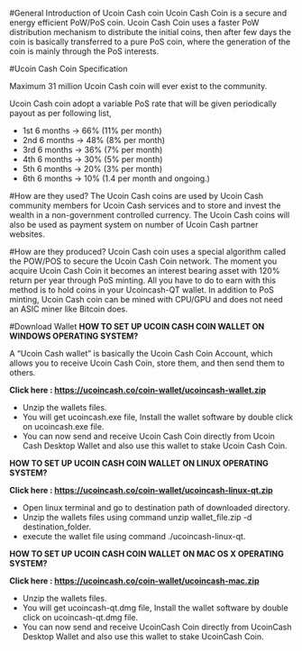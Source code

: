 #General Introduction of Ucoin Cash coin
Ucoin Cash Coin is a secure and energy efficient PoW/PoS coin. Ucoin Cash Coin uses a faster PoW distribution mechanism to distribute the initial coins, then after few days the coin is basically transferred to a pure PoS coin, where the generation of the coin is mainly through the PoS interests.

#Ucoin Cash Coin Specification

Maximum 31 million Ucoin Cash coin will ever exist to the community.

Ucoin Cash coin adopt a variable PoS rate that will be given periodically payout as per following list,
- 1st 6 months -> 66% (11% per month)
- 2nd 6 months -> 48% (8% per month)
- 3rd 6 months -> 36% (7% per month)
- 4th 6 months -> 30% (5% per month)
- 5th 6 months -> 20% (3% per month)
- 6th 6 months -> 10% (1.4 per month and ongoing.)

#How are they used?
The Ucoin Cash coins are used by Ucoin Cash community members for Ucoin Cash services and to store and invest the wealth in a non-government controlled currency. The Ucoin Cash coins will also be used  as payment system on number of Ucoin Cash partner websites.

#How are they produced?
Ucoin Cash coin uses a special algorithm called the POW/POS to secure the Ucoin Cash Coin network. The moment you acquire Ucoin Cash Coin it becomes an interest bearing asset with 120% return per year through PoS minting. All you have to do to earn with this method is to hold coins in your Ucoincash-QT wallet. In addition to PoS minting, Ucoin Cash coin can be mined with CPU/GPU and does not need an ASIC miner like Bitcoin does.

#Download Wallet
<b>HOW TO SET UP UCOIN CASH COIN WALLET ON WINDOWS OPERATING SYSTEM?</b>

A “Ucoin Cash wallet” is basically the Ucoin Cash Coin Account, which allows you to receive Ucoin Cash Coin, store them, and then send them to others.

<b>Click here : https://ucoincash.co/coin-wallet/ucoincash-wallet.zip</b>
- Unzip the wallets files.
- You will get ucoincash.exe file, Install the wallet software by double click on ucoincash.exe file.
- You can now send and receive Ucoin Cash Coin directly from Ucoin Cash Desktop Wallet and also use this wallet to stake Ucoin Cash Coin.

<b> HOW TO SET UP UCOIN CASH COIN WALLET ON LINUX OPERATING SYSTEM?</b> 

<b>Click here : https://ucoincash.co/coin-wallet/ucoincash-linux-qt.zip</b>

- Open linux terminal and go to destination path of downloaded directory.
- Unzip the wallets files using command unzip wallet_file.zip -d destination_folder.
- execute the wallet file using command ./ucoincash-linux-qt.

<b>HOW TO SET UP UCOIN CASH COIN WALLET ON MAC OS X OPERATING SYSTEM?</b>

<b>Click here : https://ucoincash.co/coin-wallet/ucoincash-mac.zip</b>

- Unzip the wallets files.
- You will get ucoincash-qt.dmg file, Install the wallet software by double click on ucoincash-qt.dmg file.
- You can now send and receive UcoinCash Coin directly from UcoinCash Desktop Wallet and also use this wallet to stake UcoinCash   Coin.



